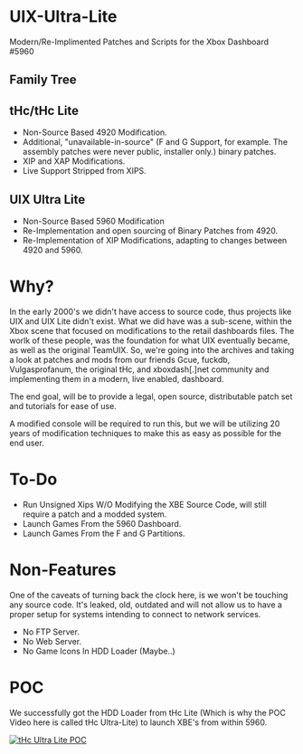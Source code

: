 # UIX-Ultra-Lite
Modern/Re-Implimented Patches and Scripts for the Xbox Dashboard #5960

## Family Tree

## tHc/tHc Lite
* Non-Source Based 4920 Modification.
* Additional, "unavailable-in-source" (F and G Support, for example. The assembly patches were never public, installer only.) binary patches.
* XIP and XAP Modifications.
* Live Support Stripped from XIPS. 

## UIX Ultra Lite
* Non-Source Based 5960 Modification
* Re-Implementation and open sourcing of Binary Patches from 4920.
* Re-Implementation of XIP Modifications, adapting to changes between 4920 and 5960.


# Why?

In the early 2000's we didn't have access to source code, thus projects like UIX and UIX Lite didn't exist. What we did have was a sub-scene, within the Xbox scene that focused on modifications to the retail dashboards files. The worlk of these people, was the foundation for what UIX eventually became, as well as the original TeamUIX. So, we're going into the archives and taking a look at patches and mods from our friends Gcue, fuckdb, Vulgasprofanum, the original tHc, and xboxdash[.]net community and implementing them in a modern, live enabled, dashboard.

The end goal, will be to provide a legal, open source, distributable patch set and tutorials for ease of use.

A modified console will be required to run this, but we will be utilizing 20 years of modification techniques to make this as easy as possible for the end user.

# To-Do

* Run Unsigned Xips W/O Modifying the XBE Source Code, will still require a patch and a modded system.
* Launch Games From the 5960 Dashboard.
* Launch Games From the F and G Partitions.

# Non-Features
One of the caveats of turning back the clock here, is we won't be touching any source code. It's leaked, old, outdated and will not allow us to have a proper setup for systems intending to connect to network services.

* No FTP Server.
* No Web Server.
* No Game Icons In HDD Loader (Maybe..)

# POC

We successfully got the HDD Loader from tHc Lite (Which is why the POC Video here is called tHc Ultra-Lite) to launch XBE's from within 5960.

[![tHc Ultra Lite POC](http://img.youtube.com/vi/IlFVf--V0Ac/0.jpg)](https://www.youtube.com/watch?v=IlFVf--V0Ac)
